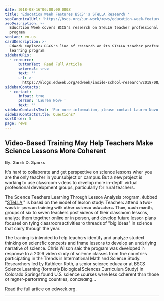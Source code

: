 ```yaml
---
date: 2018-08-16T06:00:00.000Z
title: 'Education Week Features BSCS''s STeLLA Research '
seoCanonicalUrl: 'https://bscs.org/our-work/news/education-week-features-bscss-stella-research'
seoDescription: >-
  Education Week covers BSCS's research on STeLLA teacher professional learning
  program 
seoLang: en-us
cardDescription: >-
  EdWeek explores BSCS's line of research on its STeLLA teacher professional
  learning program
sidebarURLs:
  - resource:
      buttonText: Read Full Article
      external: true
      text: ''
      url: >-
        https://blogs.edweek.org/edweek/inside-school-research/2018/08/video_teacher_professional_development_science_STELLA.html
sidebarContacts:
  - contact:
      infoat: true
      person: 'Lauren Novo '
      text: ''
sidebarContactsText: 'For more information, please contact Lauren Novo.'
sidebarContactsTitle: Questions?
sortOrder: 5
page: news
---
```

## Video-Based Training May Help Teachers Make Science Lessons More Coherent

By: Sarah D. Sparks

It's hard to collaborate and get perspective on science lessons when you are the only teacher in your subject on campus. But a new project is working to use classroom videos to develop more in-depth virtual professional development groups, particularly for rural teachers.

The Science Teachers Learning Through Lesson Analysis program, dubbed "[STeLLA](https://bscs.org/our-work/rd-programs/stella-science-teachers-learning-from-lesson-analysis)," is based on the model of lesson study: Teachers attend a two-week in-person training with other science educators. Then, each month, groups of six to seven teachers post videos of their classroom lessons, analyze them together online or in person, and develop future lesson plans focused on tying classroom activities to threads of "big ideas" in science that carry through the year.

The training is intended to help teachers identify and analyze student thinking on scientific concepts and frame lessons to develop an underlying narrative of science. Chris Wilson said the program was developed in response to a 2006 video study of science classes from five countries participating in the Trends in International Math and Science Study. Researchers led by Kathleen Roth, a senior science educator at BSCS Science Learning (formerly Biological Sciences Curriculum Study) in Colorado Springs found U.S. science courses were less coherent than those of higher-performing countries, concluding...

Read the full article on edweek.org.

- - -
